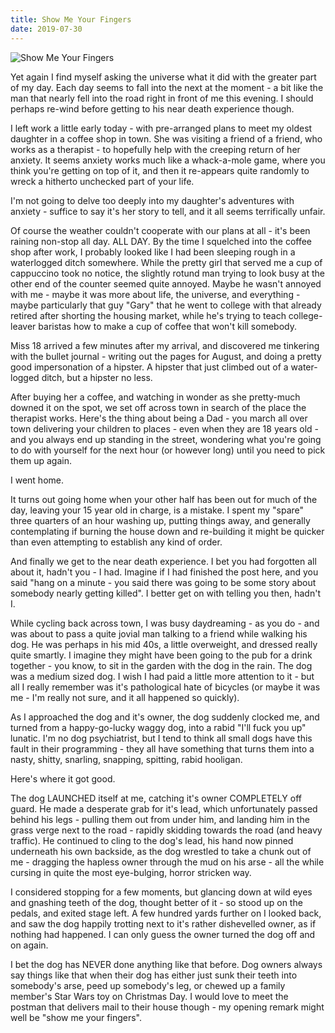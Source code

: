 ```yaml
---
title: Show Me Your Fingers
date: 2019-07-30
---
```


![Show Me Your Fingers](https://source.unsplash.com/cckf4TsHAuw/1600x900)

Yet again I find myself asking the universe what it did with the greater part of my day. Each day seems to fall into the next at the moment - a bit like the man that nearly fell into the road right in front of me this evening. I should perhaps re-wind before getting to his near death experience though.

I left work a little early today - with pre-arranged plans to meet my oldest daughter in a coffee shop in town. She was visiting a friend of a friend, who works as a therapist - to hopefully help with the creeping return of her anxiety. It seems anxiety works much like a whack-a-mole game, where you think you're getting on top of it, and then it re-appears quite randomly to wreck a hitherto unchecked part of your life.

I'm not going to delve too deeply into my daughter's adventures with anxiety - suffice to say it's her story to tell, and it all seems terrifically unfair.

Of course the weather couldn't cooperate with our plans at all - it's been raining non-stop all day. ALL DAY. By the time I squelched into the coffee shop after work, I probably looked like I had been sleeping rough in a waterlogged ditch somewhere. While the pretty girl that served me a cup of cappuccino took no notice, the slightly rotund man trying to look busy at the other end of the counter seemed quite annoyed. Maybe he wasn't annoyed with me - maybe it was more about life, the universe, and everything - maybe particularly that guy "Gary" that he went to college with that already retired after shorting the housing market, while he's trying to teach college-leaver baristas how to make a cup of coffee that won't kill somebody.

Miss 18 arrived a few minutes after my arrival, and discovered me tinkering with the bullet journal - writing out the pages for August, and doing a pretty good impersonation of a hipster. A hipster that just climbed out of a water-logged ditch, but a hipster no less.

After buying her a coffee, and watching in wonder as she pretty-much downed it on the spot, we set off across town in search of the place the therapist works. Here's the thing about being a Dad - you march all over town delivering your children to places - even when they are 18 years old - and you always end up standing in the street, wondering what you're going to do with yourself for the next hour (or however long) until you need to pick them up again.

I went home.

It turns out going home when your other half has been out for much of the day, leaving your 15 year old in charge, is a mistake. I spent my "spare" three quarters of an hour washing up, putting things away, and generally contemplating if burning the house down and re-building it might be quicker than even attempting to establish any kind of order.

And finally we get to the near death experience. I bet you had forgotten all about it, hadn't you - I had. Imagine if I had finished the post here, and you said "hang on a minute - you said there was going to be some story about somebody nearly getting killed". I better get on with telling you then, hadn't I.

While cycling back across town, I was busy daydreaming - as you do - and was about to pass a quite jovial man talking to a friend while walking his dog. He was perhaps in his mid 40s, a little overweight, and dressed really quite smartly. I imagine they might have been going to the pub for a drink together - you know, to sit in the garden with the dog in the rain. The dog was a medium sized dog. I wish I had paid a little more attention to it - but all I really remember was it's pathological hate of bicycles (or maybe it was me - I'm really not sure, and it all happened so quickly).

As I approached the dog and it's owner, the dog suddenly clocked me, and turned from a happy-go-lucky waggy dog, into a rabid "I'll fuck you up" lunatic. I'm no dog psychiatrist, but I tend to think all small dogs have this fault in their programming - they all have something that turns them into a nasty, shitty, snarling, snapping, spitting, rabid hooligan.

Here's where it got good.

The dog LAUNCHED itself at me, catching it's owner COMPLETELY off guard. He made a desperate grab for it's lead, which unfortunately passed behind his legs - pulling them out from under him, and landing him in the grass verge next to the road - rapidly skidding towards the road (and heavy traffic). He continued to cling to the dog's lead, his hand now pinned underneath his own backside, as the dog wrestled to take a chunk out of me - dragging the hapless owner through the mud on his arse - all the while cursing in quite the most eye-bulging, horror stricken way.

I considered stopping for a few moments, but glancing down at wild eyes and gnashing teeth of the dog, thought better of it - so stood up on the pedals, and exited stage left. A few hundred yards further on I looked back, and saw the dog happily trotting next to it's rather dishevelled owner, as if nothing had happened. I can only guess the owner turned the dog off and on again.

I bet the dog has NEVER done anything like that before. Dog owners always say things like that when their dog has either just sunk their teeth into somebody's arse, peed up somebody's leg, or chewed up a family member's Star Wars toy on Christmas Day. I would love to meet the postman that delivers mail to their house though - my opening remark might well be "show me your fingers".